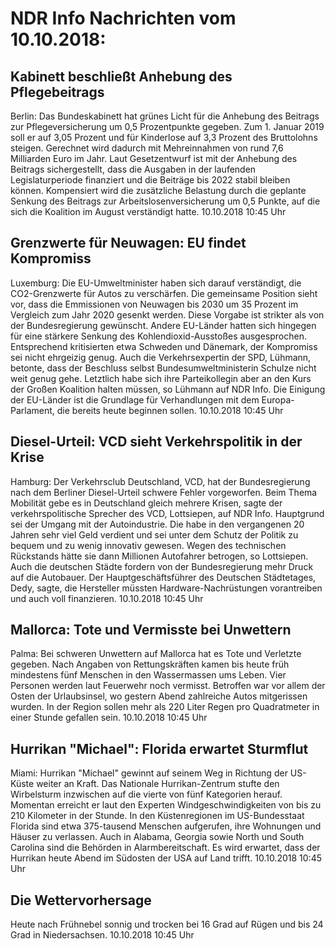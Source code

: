 # NDR Info Nachrichten vom 10.10.2018:


## Kabinett beschließt Anhebung des Pflegebeitrags
Berlin: Das Bundeskabinett hat grünes Licht für die Anhebung des Beitrags zur Pflegeversicherung um 0,5 Prozentpunkte gegeben. Zum 1. Januar 2019 soll er auf 3,05 Prozent und für Kinderlose auf 3,3 Prozent des Bruttolohns steigen. Gerechnet wird dadurch mit Mehreinnahmen von rund 7,6 Milliarden Euro im Jahr. Laut Gesetzentwurf ist mit der Anhebung des Beitrags sichergestellt, dass die Ausgaben in der laufenden Legislaturperiode finanziert und die Beiträge bis 2022 stabil bleiben können. Kompensiert wird die zusätzliche Belastung durch die geplante Senkung des Beitrags zur Arbeitslosenversicherung um 0,5 Punkte, auf die sich die Koalition im August verständigt hatte. 10.10.2018 10:45 Uhr 

## Grenzwerte für Neuwagen: EU findet Kompromiss
Luxemburg: Die EU-Umweltminister haben sich darauf verständigt, die CO2-Grenzwerte für Autos zu verschärfen. Die gemeinsame Position sieht vor, dass die Emmissionen von Neuwagen bis 2030 um 35 Prozent im Vergleich zum Jahr 2020 gesenkt werden. Diese Vorgabe ist strikter als von der Bundesregierung gewünscht. Andere EU-Länder hatten sich hingegen für eine stärkere Senkung des Kohlendioxid-Ausstoßes ausgesprochen. Entsprechend kritisierten etwa Schweden und Dänemark, der Kompromiss sei nicht ehrgeizig genug. Auch die Verkehrsexpertin der SPD, Lühmann, betonte, dass der Beschluss selbst Bundesumweltministerin Schulze nicht weit genug gehe. Letztlich habe sich ihre Parteikollegin aber an den Kurs der Großen Koalition halten müssen, so Lühmann auf NDR Info. Die Einigung der EU-Länder ist die Grundlage für Verhandlungen mit dem Europa-Parlament, die bereits heute beginnen sollen. 10.10.2018 10:45 Uhr 

## Diesel-Urteil: VCD sieht Verkehrspolitik in der Krise
Hamburg: Der Verkehrsclub Deutschland, VCD, hat der Bundesregierung nach dem Berliner Diesel-Urteil schwere Fehler vorgeworfen. Beim Thema Mobilität gebe es in Deutschland gleich mehrere Krisen, sagte der verkehrspolitische Sprecher des VCD, Lottsiepen, auf NDR Info. Hauptgrund sei der Umgang mit der Autoindustrie. Die habe in den vergangenen 20 Jahren sehr viel Geld verdient und sei unter dem Schutz der Politik zu bequem und zu wenig innovativ gewesen. Wegen des technischen Rückstands hätte sie dann Millionen Autofahrer betrogen, so Lottsiepen. Auch die deutschen Städte fordern von der Bundesregierung mehr Druck auf die Autobauer. Der Hauptgeschäftsführer des Deutschen Städtetages, Dedy, sagte, die Hersteller müssten Hardware-Nachrüstungen vorantreiben und auch voll finanzieren. 10.10.2018 10:45 Uhr 

## Mallorca: Tote und Vermisste bei Unwettern
Palma: Bei schweren Unwettern auf Mallorca hat es Tote und Verletzte gegeben. Nach Angaben von Rettungskräften kamen bis heute früh mindestens fünf Menschen in den Wassermassen ums Leben. Vier Personen werden laut Feuerwehr noch vermisst. Betroffen war vor allem der Osten der Urlaubsinsel, wo gestern Abend zahlreiche Autos mitgerissen wurden. In der Region sollen mehr als 220 Liter Regen pro Quadratmeter in einer Stunde gefallen sein. 10.10.2018 10:45 Uhr 

## Hurrikan "Michael": Florida erwartet Sturmflut
Miami:	Hurrikan "Michael" gewinnt auf seinem Weg in Richtung der US-Küste weiter an Kraft. Das Nationale Hurrikan-Zentrum stufte den Wirbelsturm inzwischen auf die vierte von fünf Kategorien herauf. Momentan erreicht er laut den Experten Windgeschwindigkeiten von bis zu 210 Kilometer in der Stunde. In den Küstenregionen im US-Bundesstaat Florida sind etwa 375-tausend Menschen aufgerufen, ihre Wohnungen und Häuser zu verlassen. Auch in Alabama, Georgia sowie North und South Carolina sind die Behörden in Alarmbereitschaft. Es wird erwartet, dass der Hurrikan heute Abend im Südosten der USA auf Land trifft. 10.10.2018 10:45 Uhr 

## Die Wettervorhersage
Heute nach Frühnebel sonnig und trocken bei 16 Grad auf Rügen und bis 24 Grad in Niedersachsen. 10.10.2018 10:45 Uhr 
